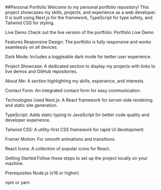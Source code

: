 ##Personal Portfolio
Welcome to my personal portfolio repository! This project showcases my skills, projects, and experience as a web developer. It is built using Next.js for the framework, TypeScript for type safety, and Tailwind CSS for styling.

Live Demo
Check out the live version of the portfolio: Portfolio Live Demo

Features
Responsive Design: The portfolio is fully responsive and works seamlessly on all devices.

Dark Mode: Includes a toggleable dark mode for better user experience.

Project Showcase: A dedicated section to display my projects with links to live demos and GitHub repositories.

About Me: A section highlighting my skills, experience, and interests.

Contact Form: An integrated contact form for easy communication.

Technologies Used
Next.js: A React framework for server-side rendering and static site generation.

TypeScript: Adds static typing to JavaScript for better code quality and developer experience.

Tailwind CSS: A utility-first CSS framework for rapid UI development.

Framer Motion: For smooth animations and transitions.

React Icons: A collection of popular icons for React.

Getting Started
Follow these steps to set up the project locally on your machine.

Prerequisites
Node.js (v16 or higher)

npm or yarn
